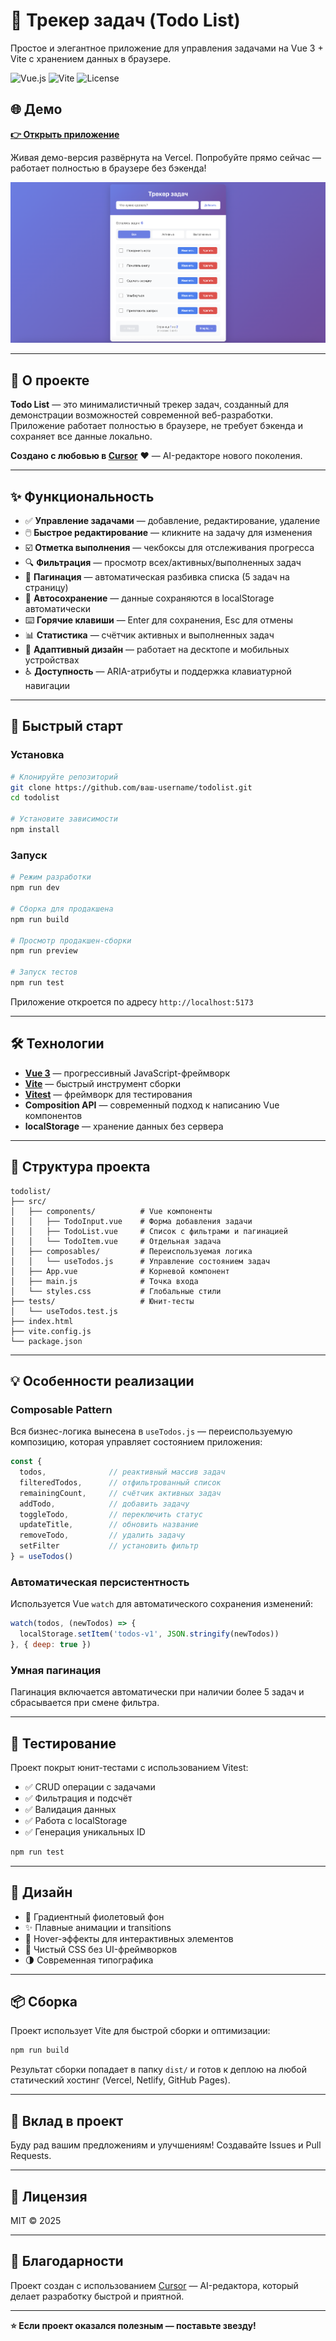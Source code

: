 # 📝 Трекер задач (Todo List)

Простое и элегантное приложение для управления задачами на Vue 3 + Vite с хранением данных в браузере.

![Vue.js](https://img.shields.io/badge/Vue.js-3.4-4FC08D?style=flat&logo=vue.js&logoColor=white)
![Vite](https://img.shields.io/badge/Vite-5.0-646CFF?style=flat&logo=vite&logoColor=white)
![License](https://img.shields.io/badge/License-MIT-blue.svg)

## 🌐 Демо

**[👉 Открыть приложение](https://todolist-nine-gamma-98.vercel.app/)**

Живая демо-версия развёрнута на Vercel. Попробуйте прямо сейчас — работает полностью в браузере без бэкенда!

<div align="center">

![Todo List Screenshot](.github/images/screenshot.png)

</div>

---

## 🎯 О проекте

**Todo List** — это минималистичный трекер задач, созданный для демонстрации возможностей современной веб-разработки. Приложение работает полностью в браузере, не требует бэкенда и сохраняет все данные локально.

**Создано с любовью в [Cursor](https://cursor.sh)** ❤️ — AI-редакторе нового поколения.

---

## ✨ Функциональность

- ✅ **Управление задачами** — добавление, редактирование, удаление
- 🖱️ **Быстрое редактирование** — кликните на задачу для изменения
- ☑️ **Отметка выполнения** — чекбоксы для отслеживания прогресса
- 🔍 **Фильтрация** — просмотр всех/активных/выполненных задач
- 📄 **Пагинация** — автоматическая разбивка списка (5 задач на страницу)
- 💾 **Автосохранение** — данные сохраняются в localStorage автоматически
- ⌨️ **Горячие клавиши** — Enter для сохранения, Esc для отмены
- 📊 **Статистика** — счётчик активных и выполненных задач
- 📱 **Адаптивный дизайн** — работает на десктопе и мобильных устройствах
- ♿ **Доступность** — ARIA-атрибуты и поддержка клавиатурной навигации

---

## 🚀 Быстрый старт

### Установка

```bash
# Клонируйте репозиторий
git clone https://github.com/ваш-username/todolist.git
cd todolist

# Установите зависимости
npm install
```

### Запуск

```bash
# Режим разработки
npm run dev

# Сборка для продакшена
npm run build

# Просмотр продакшен-сборки
npm run preview

# Запуск тестов
npm run test
```

Приложение откроется по адресу `http://localhost:5173`

---

## 🛠️ Технологии

- **[Vue 3](https://vuejs.org/)** — прогрессивный JavaScript-фреймворк
- **[Vite](https://vitejs.dev/)** — быстрый инструмент сборки
- **[Vitest](https://vitest.dev/)** — фреймворк для тестирования
- **Composition API** — современный подход к написанию Vue компонентов
- **localStorage** — хранение данных без сервера

---

## 📁 Структура проекта

```
todolist/
├── src/
│   ├── components/          # Vue компоненты
│   │   ├── TodoInput.vue    # Форма добавления задачи
│   │   ├── TodoList.vue     # Список с фильтрами и пагинацией
│   │   └── TodoItem.vue     # Отдельная задача
│   ├── composables/         # Переиспользуемая логика
│   │   └── useTodos.js      # Управление состоянием задач
│   ├── App.vue              # Корневой компонент
│   ├── main.js              # Точка входа
│   └── styles.css           # Глобальные стили
├── tests/                   # Юнит-тесты
│   └── useTodos.test.js
├── index.html
├── vite.config.js
└── package.json
```

---

## 💡 Особенности реализации

### Composable Pattern

Вся бизнес-логика вынесена в `useTodos.js` — переиспользуемую композицию, которая управляет состоянием приложения:

```javascript
const {
  todos,              // реактивный массив задач
  filteredTodos,      // отфильтрованный список
  remainingCount,     // счётчик активных задач
  addTodo,            // добавить задачу
  toggleTodo,         // переключить статус
  updateTitle,        // обновить название
  removeTodo,         // удалить задачу
  setFilter           // установить фильтр
} = useTodos()
```

### Автоматическая персистентность

Используется Vue `watch` для автоматического сохранения изменений:

```javascript
watch(todos, (newTodos) => {
  localStorage.setItem('todos-v1', JSON.stringify(newTodos))
}, { deep: true })
```

### Умная пагинация

Пагинация включается автоматически при наличии более 5 задач и сбрасывается при смене фильтра.

---

## 🧪 Тестирование

Проект покрыт юнит-тестами с использованием Vitest:

- ✅ CRUD операции с задачами
- ✅ Фильтрация и подсчёт
- ✅ Валидация данных
- ✅ Работа с localStorage
- ✅ Генерация уникальных ID

```bash
npm run test
```

---

## 🎨 Дизайн

- 🌈 Градиентный фиолетовый фон
- ✨ Плавные анимации и transitions
- 🎯 Hover-эффекты для интерактивных элементов
- 📐 Чистый CSS без UI-фреймворков
- 🌗 Современная типографика

---

## 📦 Сборка

Проект использует Vite для быстрой сборки и оптимизации:

```bash
npm run build
```

Результат сборки попадает в папку `dist/` и готов к деплою на любой статический хостинг (Vercel, Netlify, GitHub Pages).

---

## 🤝 Вклад в проект

Буду рад вашим предложениям и улучшениям! Создавайте Issues и Pull Requests.

---

## 📄 Лицензия

MIT © 2025

---

## 🙏 Благодарности

Проект создан с использованием [Cursor](https://cursor.sh) — AI-редактора, который делает разработку быстрой и приятной.

---

**⭐ Если проект оказался полезным — поставьте звезду!**
